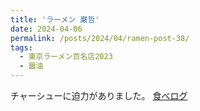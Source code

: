 ```yaml
---
title: 'ラーメン 巌哲'
date: 2024-04-06
permalink: /posts/2024/04/ramen-post-38/
tags:
  - 東京ラーメン百名店2023
  - 醤油
---
```


チャーシューに迫力がありました。
[食べログ](https://tabelog.com/tokyo/A1305/A130504/13167439/)

